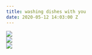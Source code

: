 ```yaml
---
title: washing dishes with you
date: 2020-05-12 14:03:00 Z
---
```


<img src="../uploads/washing1.jpg"/>

<br/>

<img src="../uploads/washing 2.2.jpg"/>

<br/>

<img src="../uploads/washing3.1.jpg"/>

<br/><br/>